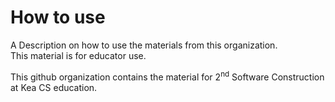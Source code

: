 # How to use

A Description on how to use the materials from this organization.    
This material is for educator use.

This github organization contains the material for 2<sup>nd</sup> Software Construction at Kea CS education.

